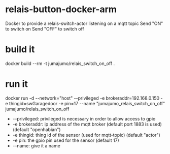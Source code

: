 # relais-button-docker-arm
Docker to provide a relais-switch-actor listening on a mqtt topic
Send "ON" to switch on
Send "OFF" to switch off

# build it 
docker build --rm -t jumajumo/relais_switch_on_off .

# run it
docker run -d --network="host" --privileged -e brokeraddr=192.168.0.150 -e thingid=swGaragedoor -e pin=17 --name "jumajumo_relais_switch_on_off" jumajumo/relais_switch_on_off

- --privileged: privileged is necessary in order to allow access to gpio
- -e brokeraddr: ip address of the mqtt broker (default port 1883 is used) (default "openhabian")
- -e thingid: thing id of the sensor (used for mqtt-topic) (default "actor")
- -e pin: the gpio pin used for the sensor (default 17)
- --name: give it a name
